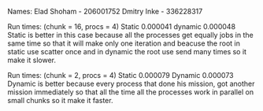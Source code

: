 Names:
Elad Shoham - 206001752
Dmitry Inke - 336228317


Run times: (chunk = 16, procs = 4)
Static 0.000041
dynamic 0.000048
Static is better in this case because all the processes get equally jobs in the same time so that it will make only one iteration and beacuse the root in static use scatter once and in dynamic the root use send many times so it make it slower.


Run times: (chunk = 2, procs = 4)
Static 0.000079
Dynamic 0.000073
Dynamic is better because every process that done his mission, got another mission immediately so that all the time all the processes work in parallel on small chunks so it make it faster.